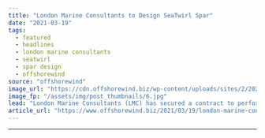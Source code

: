 ```yaml
---
title: "London Marine Consultants to Design SeaTwirl Spar"
date: "2021-03-19"
tags: 
  - featured
  - headlines
  - london marine consultants
  - seatwirl
  - spar design
  - offshorewind
source: "offshorewind"
image_url: "https://cdn.offshorewind.biz/wp-content/uploads/sites/2/2021/03/19090004/London-Marine-Consultants-to-Design-Full-Scale-SeaTwirl-Spar.jpg"
image_fp: "/assets/img/post_thumbnails/6.jpg"
lead: "London Marine Consultants (LMC) has secured a contract to perform the detailed design of the"
article_url: "https://www.offshorewind.biz/2021/03/19/london-marine-consultants-to-design-seatwirl-spar/"
---
```


---
